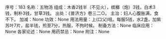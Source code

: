 序号：183
名称：五物汤
组成：木香2钱半（不见火），槟榔（炮）3钱，白术3钱，制朴3钱，甘草3钱。
出处：《普济方》卷三二○。
主治：妇人心腹胀满，食不下。
加减：None
功效：None
用法用量：上(口父)咀。每服5钱，水2盏，加紫苏叶7片，盐半钱，煎至7分，热服，不拘时候。
制备方法：None
临床应用：None
各家论述：None
用药禁忌：None
附注：None

